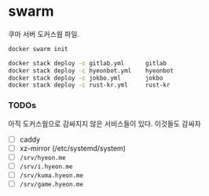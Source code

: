 swarm
========
쿠마 서버 도커스웜 파일.

```sh
docker swarm init

docker stack deploy -c gitlab.yml      gitlab
docker stack deploy -c hyeonbot.yml    hyeonbot
docker stack deploy -c jokbo.yml       jokbo
docker stack deploy -c rust-kr.yml     rust-kr
```

### TODOs
아직 도커스웜으로 감싸지지 않은 서비스들이 있다. 이것들도 감싸자

- [ ] caddy
- [ ] xz-mirror (/etc/systemd/system)
- [ ] `/srv/hyeon.me`
- [ ] `/srv/i.hyeon.me`
- [ ] `/srv/kuma.hyeon.me`
- [ ] `/srv/game.hyeon.me`
